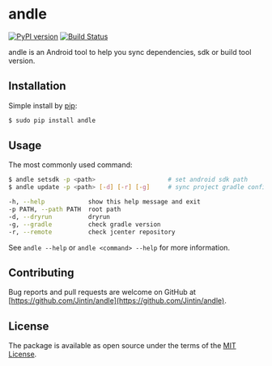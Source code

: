 # andle
[![PyPI version](https://badge.fury.io/py/andle.svg)](https://badge.fury.io/py/andle) [![Build Status](https://travis-ci.org/Jintin/andle.svg?branch=master)](https://travis-ci.org/Jintin/andle)

andle is an Android tool to help you sync dependencies, sdk or build tool version.

## Installation
Simple install by [pip](http://pip.readthedocs.org/en/stable/installing):

```bash
$ sudo pip install andle
```

## Usage
The most commonly used command:

```bash
$ andle setsdk -p <path>                    # set android sdk path
$ andle update -p <path> [-d] [-r] [-g]     # sync project gradle config

-h, --help            show this help message and exit
-p PATH, --path PATH  root path
-d, --dryrun          dryrun
-g, --gradle          check gradle version
-r, --remote          check jcenter repository
```

See `andle --help` or `andle <command> --help` for more information.

## Contributing
Bug reports and pull requests are welcome on GitHub at [https://github.com/Jintin/andle](https://github.com/Jintin/andle).

## License
The package is available as open source under the terms of the [MIT License](http://opensource.org/licenses/MIT).
